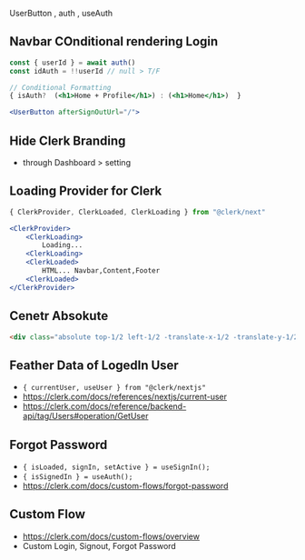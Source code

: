 UserButton , auth , useAuth


## Navbar COnditional rendering Login
```jsx
const { userId } = await auth()
const idAuth = !!userId // null > T/F

// Conditional Formatting
{ isAuth?  (<h1>Home + Profile</h1>) : (<h1>Home</h1>)  }

<UserButton afterSignOutUrl="/">
```


## Hide Clerk Branding 
- through Dashboard > setting


## Loading Provider for Clerk

```jsx
{ ClerkProvider, ClerkLoaded, ClerkLoading } from "@clerk/next"

<ClerkProvider>
    <ClerkLoading>
        Loading...
    <ClerkLoading>
    <ClerkLoaded>
        HTML... Navbar,Content,Footer
    <ClerkLoaded>
</ClerkProvider>
```

## Cenetr Absokute

```html
<div class="absolute top-1/2 left-1/2 -translate-x-1/2 -translate-y-1/2">   H E R O   </div>
```

## Feather Data of LogedIn User
- `{ currentUser, useUser } from "@clerk/nextjs"`
- https://clerk.com/docs/references/nextjs/current-user
- https://clerk.com/docs/reference/backend-api/tag/Users#operation/GetUser

## Forgot Password
- `{ isLoaded, signIn, setActive } = useSignIn();`
- `{ isSignedIn } = useAuth();`
- https://clerk.com/docs/custom-flows/forgot-password

## Custom Flow
- https://clerk.com/docs/custom-flows/overview
- Custom Login, Signout, Forgot Password